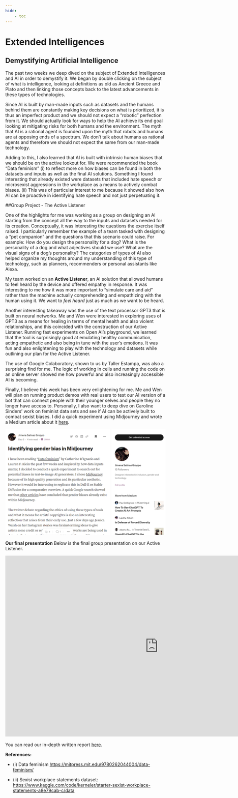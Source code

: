 ```yaml
---
hide:
    - toc
---
```


# Extended Intelligences

## Demystifying Artificial Intelligence

The past two weeks we deep dived on the subject of Extended Intelligences and AI in order to demystify it. We began by double clicking on the subject of what is intelligence, looking at definitions as old as Ancient Greece and Plato and then linking those concepts back to the latest advancements in these types of technologies.

Since AI is built by man-made inputs such as datasets and the humans behind them are constantly making key decisions on what is prioritized, it is thus an imperfect product and we should not expect a “robotic” perfection from it. We should actually look for ways to help the AI achieve its end goal looking at mitigating risks for both humans and the environment. The myth that AI is a rational agent is founded upon the myth that robots and humans are at opposing ends of a spectrum. We don’t talk about humans as rational agents and therefore we should not expect the same from our man-made technology.

Adding to this, I also learned that AI is built with intrinsic human biases that we should be on the active lookout for. We were recommended the book “Data feminism” (i) to reflect more on how biases can be found in both the datasets and inputs as well as the final AI solutions. Something I found interesting that already existed were datasets that included hate speech or microsexist aggressions in the workplace as a means to actively combat biases. (ii) This was of particular interest to me because it showed also how AI can be proactive in identifying hate speech and not just perpetuating it.

##Group Project - The Active Listener

One of the highlights for me was working as a group on designing an AI starting from the concept all the way to the inputs and datasets needed for its creation. Conceptually, it was interesting the questions the exercise itself raised. I particularly remember the example of a team tasked with designing a “pet companion” and the questions that this scenario could raise. For example: How do you design the personality for a dog? What is the personality of a dog and what adjectives should we use? What are the visual signs of a dog’s personality? The categories of types of AI also helped organize my thoughts around my understanding of this type of technology, such as planners, recommenders or personal assistants like Alexa.

My team worked on an **Active Listener**, an AI solution that allowed humans to feel heard by the device and offered empathy in response. It was interesting to me how it was more important to “simulate care and aid” rather than the machine actually comprehending and empathizing with the human using it. We want to *feel heard* just as much as we want to be heard.

Another interesting takeaway was the use of the text processor GPT3 that is built on neural networks. Me and Wen were interested in exploring uses of GPT3 as a means for healing in terms of mental health and also violent relationships, and this coincided with the construction of our Active Listener. Running fast experiments on Open AI’s playground, we learned that the tool is surprisingly good at emulating healthy communication, acting empathetic and also being in tune with the user’s emotions. It was fun and also enlightening to play with the technology and datasets while outlining our plan for the Active Listener.

The use of Google Colaboratory, shown to us by Taller Estampa, was also a surprising find for me. The logic of working in cells and running the code on an online server showed me how powerful and also increasingly accessible AI is becoming.

Finally, I believe this week has been very enlightening for me. Me and Wen will plan on running product demos with real users to test our AI version of a bot that can connect people with their younger selves and people they no longer have access to. Personally, I also want to deep dive on Caroline Sinders’ work on feminist data sets and see if AI can be actively built to combat sexist biases. I did a quick experiment using Midjourney and wrote a Medium article about it [here](https://medium.com/@jimena.salinasg/identifying-gender-bias-in-midjourney-fcf36240f464).

![](../images/MT01/ei.png)

**Our final presentation**
Below is the final group presentation on our Active Listener.
<iframe src="https://docs.google.com/presentation/d/e/2PACX-1vRQr30wQJBjok40yedHwd7v4k1wcYmMQBtwPsIW2RmZBMUaizxoVCf61k9eWNu8xDTV1T4ub7OezjQB/embed?start=false&loop=false&delayms=3000" frameborder="0" width="960" height="569" allowfullscreen="true" mozallowfullscreen="true" webkitallowfullscreen="true"></iframe>

You can read our in-depth written report [here](https://drive.google.com/file/d/1TSfpGsglDTGJIapHvofC5u5tArTlLwr2/view?usp=share_link).

**References:**

- (i) Data feminism https://mitpress.mit.edu/9780262044004/data-feminism/

- (ii) Sexist workplace statements dataset: https://www.kaggle.com/code/kerneler/starter-sexist-workplace-statements-a8e79cab-c/data

